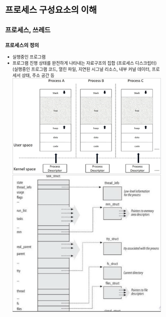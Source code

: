 # 프로세스 구성요소의 이해

## 프로세스, 쓰레드

### 프로세스의 정의

- 실행중인 프로그램
- 프로그램 진행 상태를 완전하게 나타내는 자료구조의 집합 (프로세스 디스크립터)
  (실행중인 프로그램 코드, 열린 파일, 지연된 시그널 리소스, 내부 커널 데이터, 프로세서 상태, 주소 공간 등
  ![images/understanding_process_components/1.png](images/understanding_process_components/1.png)
  ![images/understanding_process_components/2.png](images/understanding_process_components/2.png)
